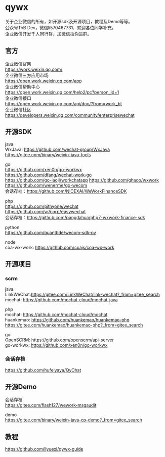 # qywx
关于企业微信的所有，如开源sdk及开源项目，教程及Demo等等。    
公众号ToB Dev，微信li570467731，欢迎各位同学补充。   
企业微信开发千人同行群，加微信拉你进群。

## 官方
企业微信官网  
https://work.weixin.qq.com/  
企业微信三方应用市场  
https://open.work.weixin.qq.com/app  
企业微信帮助中心    
https://open.work.weixin.qq.com/help2/pc?person_id=1   
企业微信接口  
https://open.work.weixin.qq.com/api/doc/?from=work_bt  
企业微信社区    
https://developers.weixin.qq.com/community/enterprisewechat  

## 开源SDK
java  
WxJava: https://github.com/wechat-group/WxJava    
https://gitee.com/binary/weixin-java-tools

go  
https://github.com/xen0n/go-workwx  
https://github.com/dfang/wechat-work-go    
https://github.com/go-laoji/workchatapp
https://github.com/ghaoo/wxwork    
https://github.com/wenerme/go-wecom    
会话存档：https://github.com/NICEXAI/WeWorkFinanceSDK     

php  
https://github.com/pithyone/wechat   
https://github.com/w7corp/easywechat   
会话存档：https://github.com/pangdahua/php7-wxwork-finance-sdk  

python  
https://github.com/quanttide/wecom-sdk-py


node    
coa-wx-work: https://github.com/coajs/coa-wx-work

## 开源项目 
### scrm  
java    
LinkWeChat:https://gitee.com/LinkWeChat/link-wechat?_from=gitee_search  
mochat: https://github.com/mochat-cloud/mochat-java

php  
mochat: https://github.com/mochat-cloud/mochat  
huankemao: https://github.com/huankemao/huankemao-php  
https://gitee.com/huankemao/huankemao-php?_from=gitee_search

go  
OpenSCRM: https://github.com/openscrm/api-server  
go-workwx: https://github.com/xen0n/go-workwx  

### 会话存档
https://github.com/hufeiyaya/QyChat  
## 开源Demo

会话存档  
https://gitee.com/flash127/wework-msgaudit

demo  
https://gitee.com/binary/weixin-java-cp-demo?_from=gitee_search

## 教程
https://github.com/liyuexi/qywx-guide
